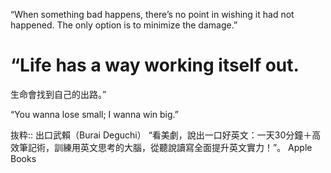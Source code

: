 “When something bad happens, there’s no point in wishing it had not happened. The only option is to minimize the damage.”

# “Life has a way working itself out.
生命會找到自己的出路。”

“You wanna lose small; I wanna win big.”

抜粋:: 出口武賴（Burai Deguchi）  “看美劇，說出一口好英文：一天30分鐘＋高效筆記術，訓練用英文思考的大腦，從聽說讀寫全面提升英文實力！”。 Apple Books  
